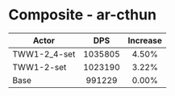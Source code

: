 # Composite - ar-cthun
| Actor | DPS | Increase |
|---|:---:|:---:|
|TWW1-2_4-set|1035805|4.50%|
|TWW1-2-set|1023190|3.22%|
|Base|991229|0.00%|
